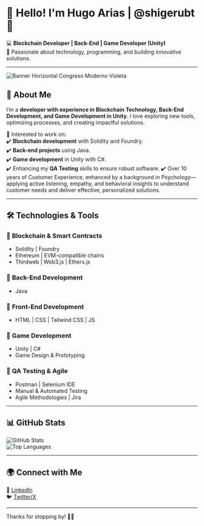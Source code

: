 # 👋 Hello! I'm Hugo Arias | @shigerubt 🚀  

💻 **Blockchain Developer | Back-End | Game Developer (Unity)**  
🔹 Passionate about technology, programming, and building innovative solutions.  

---
![Banner Horizontal Congreso Moderno Violeta](https://github.com/Shigerubt/Shigerubt/blob/main/Building%20the%20future%20with%20code.png)

## 🚀 About Me  
I’m a **developer with experience in Blockchain Technology, Back-End Development, and Game Development in Unity**. I love exploring new tools, optimizing processes, and creating impactful solutions.  

📌 Interested to work on:  
✔️ **Blockchain development** with Solidity and Foundry.  
✔️ **Back-end projects** using Java.  
✔️ **Game development** in Unity with C#.  
✔️ Enhancing my **QA Testing** skills to ensure robust software. 
✔️ Over 10 years of Customer Experience, enhanced by a background in Psychology—applying active listening, empathy, and behavioral insights to understand customer needs and deliver effective, personalized solutions.

---

## 🛠️ Technologies & Tools  

### 🔹 **Blockchain & Smart Contracts**  
- Solidity | Foundry  
- Ethereum | EVM-compatible chains  
- Thirdweb | Web3.js | Ethers.js  

### 🔹 **Back-End Development**  
- Java

### 🔹 **Front-End Development**  
- HTML | CSS | Tailwind CSS | JS

### 🔹 **Game Development**  
- Unity | C#  
- Game Design & Prototyping  

### 🔹 **QA Testing & Agile**  
- Postman | Selenium IDE    
- Manual & Automated Testing  
- Agile Methodologies | Jira  

---

## 📊 GitHub Stats  
![GitHub Stats](https://github-readme-stats.vercel.app/api?username=shigerubt&show_icons=true&theme=radical)  
![Top Languages](https://github-readme-stats.vercel.app/api/top-langs/?username=shigerubt&layout=compact&theme=radical)  

---

## 🌍 Connect with Me    
📌 [LinkedIn](https://linkedin.com/in/shigerubt)  
🐦 [Twitter/X](https://twitter.com/cryptoworldxp)  

---

Thanks for stopping by! 🚀✨  
